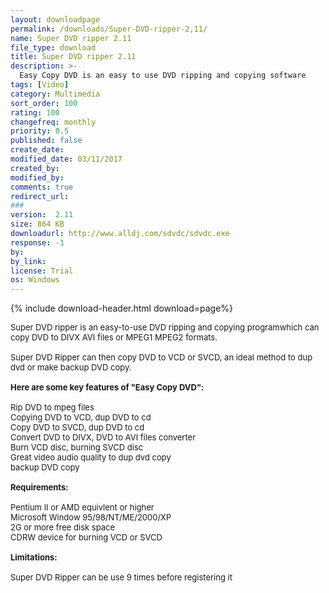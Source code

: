 ```yaml
---
layout: downloadpage
permalink: /downloads/Super-DVD-ripper-2,11/
name: Super DVD ripper 2.11
file_type: download
title: Super DVD ripper 2.11
description: >-
  Easy Copy DVD is an easy to use DVD ripping and copying software
tags: [Video]
category: Multimedia
sort_order: 100
rating: 100
changefreq: monthly
priority: 0.5
published: false
create_date: 
modified_date: 03/11/2017
created_by: 
modified_by: 
comments: true
redirect_url: 
### 
version:  2.11
size: 864 KB
downloadurl: http://www.alldj.com/sdvdc/sdvdc.exe
response: -1
by: 
by_link: 
license: Trial 
os: Windows
---
```


{% include download-header.html download=page%}

<p style="fix-download-text !important">
<p><font size="2"><p>Super DVD ripper is an easy-to-use DVD ripping and copying programwhich can copy DVD to DIVX AVI files or MPEG1 MPEG2 formats. <br />
<br />
Super DVD Ripper can then copy DVD to VCD or SVCD, an ideal method to dup dvd or make backup DVD copy. <br />
<br />
<span><strong>Here are some key features of "Easy Copy DVD":</strong></span><br />
<br />
Rip DVD to mpeg files <br />
Copying DVD to VCD, dup DVD to cd <br />
Copy DVD to SVCD, dup DVD to cd <br />
Convert DVD to DIVX, DVD to AVI files converter <br />
Burn VCD disc, burning SVCD disc <br />
Great video audio quality to dup dvd copy <br />
backup DVD copy<br />
<br />
<span><strong>Requirements:</strong></span><br />
<br />
Pentium II or AMD equivlent or higher <br />
Microsoft Window 95/98/NT/ME/2000/XP<br />
2G or more free disk space<br />
CDRW device for burning VCD or SVCD<br />
<br />
<span><strong>Limitations:</strong></span><br />
<br />
Super DVD Ripper can be use 9 times before registering it</p></p></p>

